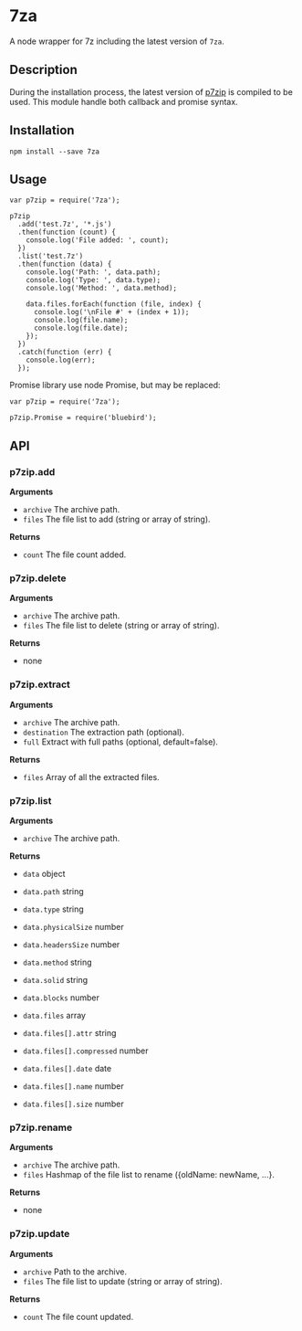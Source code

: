 7za
===

A node wrapper for 7z including the latest version of `7za`.

Description
-----------

During the installation process, the latest version of [p7zip](https://github.com/jbdemonte/p7zip) is compiled to be used.
This module handle both callback and promise syntax.

Installation
------------

```
npm install --save 7za
```


Usage
-----
```
var p7zip = require('7za');

p7zip
  .add('test.7z', '*.js')
  .then(function (count) {
    console.log('File added: ', count);
  })
  .list('test.7z')
  .then(function (data) {
    console.log('Path: ', data.path);
    console.log('Type: ', data.type);
    console.log('Method: ', data.method);

    data.files.forEach(function (file, index) {
      console.log('\nFile #' + (index + 1));
      console.log(file.name);
      console.log(file.date);
    });
  })
  .catch(function (err) {
    console.log(err);
  });
```

Promise library use node Promise, but may be replaced:

```
var p7zip = require('7za');

p7zip.Promise = require('bluebird');
```


API
---

### p7zip.add

**Arguments**
 * `archive` The archive path.
 * `files` The file list to add (string or array of string).

**Returns**
 * `count` The file count added.


### p7zip.delete

**Arguments**
 * `archive` The archive path.
 * `files` The file list to delete (string or array of string).

**Returns**
 * none


### p7zip.extract

**Arguments**
 * `archive` The archive path.
 * `destination` The extraction path (optional).
 * `full` Extract with full paths (optional, default=false).

**Returns**
 * `files` Array of all the extracted files.


### p7zip.list

**Arguments**
 * `archive` The archive path.

**Returns**
 * `data`           object

 * `data.path`          string
 * `data.type`          string
 * `data.physicalSize`  number
 * `data.headersSize`   number
 * `data.method`        string
 * `data.solid`         string
 * `data.blocks`        number
 * `data.files`         array

 * `data.files[].attr`          string
 * `data.files[].compressed`    number
 * `data.files[].date`          date
 * `data.files[].name`          number
 * `data.files[].size`          number


### p7zip.rename

**Arguments**
 * `archive` The archive path.
 * `files` Hashmap of the file list to rename ({oldName: newName, ...}.

**Returns**
 * none

### p7zip.update

**Arguments**
 * `archive` Path to the archive.
 * `files` The file list to update (string or array of string).

**Returns**
 * `count` The file count updated.
